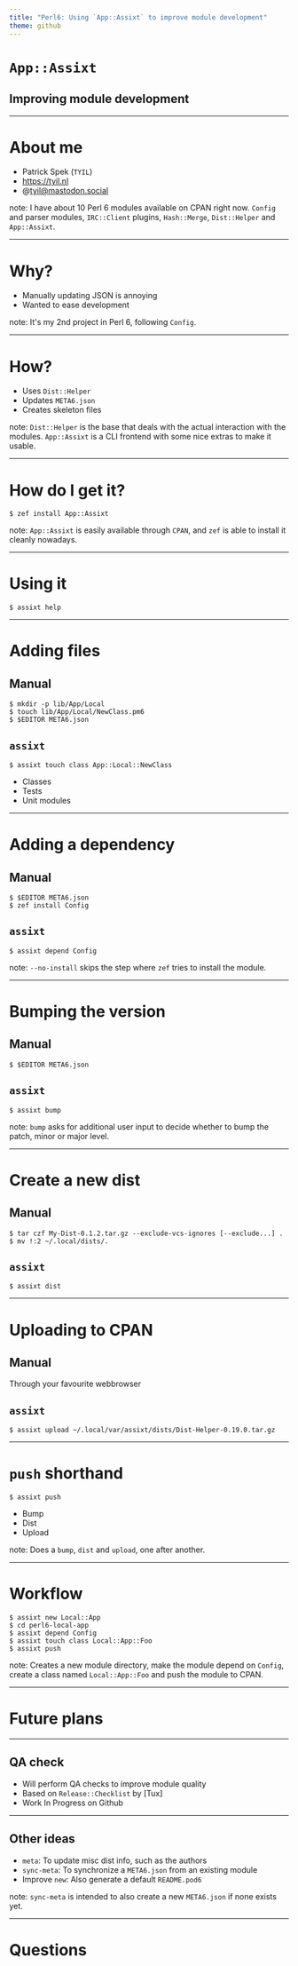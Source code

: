 ```yaml
---
title: "Perl6: Using `App::Assixt` to improve module development"
theme: github
---
```


# `App::Assixt`
## Improving module development

---

# About me

- Patrick Spek (`TYIL`)
- https://tyil.nl
- @tyil@mastodon.social

note:
	I have about 10 Perl 6 modules available on CPAN right now. `Config` and
	parser modules, `IRC::Client` plugins, `Hash::Merge`, `Dist::Helper` and
	`App::Assixt`.

---

# Why?

- Manually updating JSON is annoying
- Wanted to ease development

note:
	It's my 2nd project in Perl 6, following `Config`.

---

# How?

- Uses `Dist::Helper`
- Updates `META6.json`
- Creates skeleton files

note:
	`Dist::Helper` is the base that deals with the actual interaction with the
	modules. `App::Assixt` is a CLI frontend with some nice extras to make it
	usable.

---

# How do I get it?

```
$ zef install App::Assixt
```

note:
	`App::Assixt` is easily available through `CPAN`, and `zef` is able to
	install it cleanly nowadays.

---

# Using it

```
$ assixt help
```

---

# Adding files

## Manual
```
$ mkdir -p lib/App/Local
$ touch lib/App/Local/NewClass.pm6
$ $EDITOR META6.json
```

## `assixt`
```
$ assixt touch class App::Local::NewClass
```

- Classes
- Tests
- Unit modules

---

# Adding a dependency

## Manual
```
$ $EDITOR META6.json
$ zef install Config
```

## `assixt`
```
$ assixt depend Config
```

note:
	`--no-install` skips the step where `zef` tries to install the module.

---

# Bumping the version

## Manual
```
$ $EDITOR META6.json
```

## `assixt`
```
$ assixt bump
```

note:
	`bump` asks for additional user input to decide whether to bump the patch,
	minor or major level.

---

# Create a new dist

## Manual
```
$ tar czf My-Dist-0.1.2.tar.gz --exclude-vcs-ignores [--exclude...] .
$ mv !:2 ~/.local/dists/.
```

## `assixt`
```
$ assixt dist
```

---

# Uploading to CPAN

## Manual
Through your favourite webbrowser

## `assixt`
```
$ assixt upload ~/.local/var/assixt/dists/Dist-Helper-0.19.0.tar.gz
```

---

# `push` shorthand

```
$ assixt push
```

- Bump
- Dist
- Upload

note:
	Does a `bump`, `dist` and `upload`, one after another.

---

# Workflow

```
$ assixt new Local::App
$ cd perl6-local-app
$ assixt depend Config
$ assixt touch class Local::App::Foo
$ assixt push
```

note:
	Creates a new module directory, make the module depend on `Config`, create a
	class named `Local::App::Foo` and push the module to CPAN.

---

# Future plans

---

## QA check
- Will perform QA checks to improve module quality
- Based on `Release::Checklist` by [Tux]
- Work In Progress on Github

---

## Other ideas
- `meta`: To update misc dist info, such as the authors
- `sync-meta`: To synchronize a `META6.json` from an existing module
- Improve `new`: Also generate a default `README.pod6`

note:
	`sync-meta` is intended to also create a new `META6.json` if none exists
	yet.

---

# Questions

